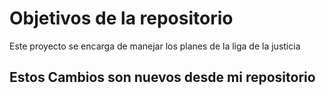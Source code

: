 # Objetivos de la repositorio

Este proyecto se encarga de manejar los planes de la liga de la justicia

## Estos Cambios son nuevos desde mi repositorio